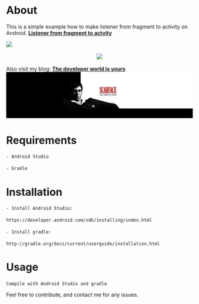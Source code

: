 # About
  This is a simple example how to make listener from fragment to activity on Android. 
  **[Listener from fragment to actvity](http://thedeveloperworldisyours.com/android/listener-from-fragment-to-activity/#sthash.T1vJyXft.dpbs)**
  
 <img src="http://thedeveloperworldisyours.com/wp-content/uploads/ListenerFromFragmentToActivity.png" />
  
  <p align="center">
 <img src="http://thedeveloperworldisyours.com/wp-content/uploads/listenerFragmentToActivityy.gif" width="300px" />
</p>
  
  Also visit my blog: **[The developer world is yours](http://thedeveloperworldisyours.com/)**
  <a href="http://thedeveloperworldisyours.com/">
  <img alt="The developer world is yours" src="https://github.com/CabezasGonzalezJavier/AddTextViewButton/blob/master/TheDeveloperWordIsYours.png" />
</a>
# Requirements

    - Android Studio

    - Gradle


# Installation

    - Install Android Studio:

    https://developer.android.com/sdk/installing/index.html

    - Install gradle:

    http://gradle.org/docs/current/userguide/installation.html

# Usage
    Compile with Android Studio and gradle


Feel free to contribute, and contact me for any issues.
